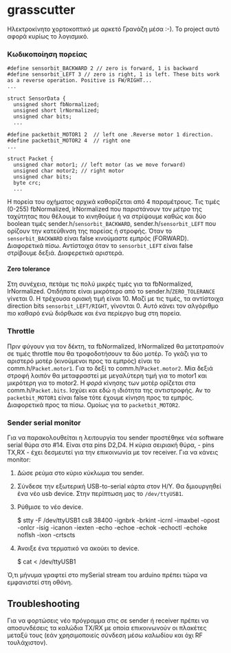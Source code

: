 # grasscutter

Ηλεκτροκίνητο χορτοκοπτικό με αρκετό Γρανάζη μέσα :-). Το project αυτό αφορά κυρίως το λογισμικό.

### Κωδικοποίηση πορείας

```
#define sensorbit_BACKWARD 2 // zero is forward, 1 is backward
#define sensorbit_LEFT 3 // zero is right, 1 is left. These bits work as a reverse operation. Positive is FW/RIGHT...
...

struct SensorData {
  unsigned short fbNormalized;
  unsigned short lrNormalized;
  unsigned char bits;
  ...

#define packetbit_MOTOR1 2  // left one .Reverse motor 1 direction.
#define packetbit_MOTOR2 4  // right one
...

struct Packet {
  unsigned char motor1; // left motor (as we move forward)
  unsigned char motor2; // right motor
  unsigned char bits;
  byte crc;
  ...
```

Η πορεία του οχήματος αρχικά καθορίζεται από 4 παραμέτρους. Τις τιμές (0-255) fbNormalized, lrNormalized που παριστάνουν τον _μέτρο_ της ταχύτητας που θέλουμε το κινηθούμε ή να στρίψουμε καθώς και δύο boolean τιμές sender.h/`sensorbit_BACKWARD`, sender.h/`sensorbit_LEFT` που ορίζουν την κατεύθινση της πορείας ή στροφής. Όταν το `sensorbit_BACKWARD` είναι false κινούμαστε εμπρός (FORWARD). Διαφορετικά πίσω. Αντίστοιχα όταν το `sensorbit_LEFT` είναι false στρίβουμε δεξιά. Διαφερετικά αριστερά. 

#### Zero tolerance

Στη συνέχεια, πετάμε τις πολύ μικρές τιμές για τα fbNormalized, lrNormalized. Οτιδήποτε είναι μικρότερο από το sender.h/`ZERO_TOLERANCE` γίνεται 0. Η τρέχουσα οριακή τιμή είναι 10. Μαζί με τις τιμές, τα αντίστοιχα direction bits `sensorbit_LEFT/RIGHT`,  γίνονται 0. Αυτό κάνει τον αλγόριθμο πιο καθαρό ενώ διόρθωσε και ένα περίεργο bug στη πορεία.

### Throttle

Πριν φύγουν για τον δέκτη, τα fbNormalized, lrNormalized θα μετατραπούν σε τιμές throttle που θα τροφοδοτήσουν τα δύο μοτέρ. Το γκάζι για το αριστερό μοτέρ (κινούμενοι προς τα εμπρός) είναι το comm.h/`Packet.motor1`. Για το δεξί το comm.h/`Packet.motor2`. Μία δεξιά στροφή λοιπόν θα μεταφραστεί με μεγαλύτερη τιμή για το motor1 και μικρότερη για το motor2. Η _φορά_ κίνησης των μοτέρ ορίζεται στα comm.h/`Packet.bits`. Ισχύει και εδώ η ιδιότητα της αντιστροφής. Αν το `packetbit_MOTOR1` είναι false τότε έχουμε κίνηση προς τα εμπρός. Διαφορετικά προς τα πίσω. Ομοίως για το `packetbit_MOTOR2`.

### Sender serial monitor

Για να παρακολουθείται η λειτουργία του sender προστέθηκε νέα software serial θύρα στο #14. Είναι στα pins D2,D4. Η κύρια σειριακή θύρα, - pins TX,RX - έχει δεσμευτεί για την επικοινωνία με τον receiver. Για να κάνεις monitor:

1. Δώσε ρεύμα στο κύριο κύκλωμα του sender.
2. Σύνδεσε την εξωτερική  USB-to-serial κάρτα στον Η/Υ. Θα δμιουργηθεί ένα νέο usb device. Στην περίπτωση μας το `/dev/ttyUSB1`.
3. Ρύθμισε το νέο device.

    $ stty -F /dev/ttyUSB1 cs8 38400 -ignbrk -brkint -icrnl -imaxbel -opost -onlcr -isig -icanon -iexten -echo -echoe -echok -echoctl -echoke noflsh -ixon -crtscts

4. Άνοιξε ένα τερματικό να ακούει το device.  

    $ cat < /dev/ttyUSB1

Ό,τι μήνυμα γραφτεί στο mySerial stream του arduino πρέπει τώρα να εμφανιστεί στη οθόνη.


## Troubleshooting

Για να φορτώσεις νέο πρόγραμμα στις σε sender ή receiver πρέπει να αποσυνδέσεις τα καλώδια TX/RX με οποία επικοινωνούν οι πλακέτες μεταξύ τους (εάν χρησιμοποιείς σύνδεση μέσω καλωδίου και όχι RF τουλάχιστον). 














